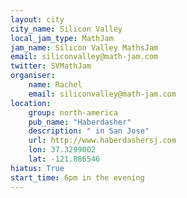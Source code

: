 ```yaml
---
layout: city                                           
city_name: Silicon Valley
local_jam_type: MathJam
jam_name: Silicon Valley MathsJam
email: siliconvalley@math-jam.com
twitter: SVMathJam
organiser:
    name: Rachel
    email: siliconvalley@math-jam.com
location:
    group: north-america
    pub_name: "Haberdasher"
    description: " in San Jose"
    url: http://www.haberdashersj.com
    lon: 37.3299002
    lat: -121.886546
hiatus: True
start_time: 6pm in the evening
---
```

